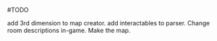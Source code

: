 #TODO

add 3rd dimension to map creator.
add interactables to parser.
Change room descriptions in-game.
Make the map.

